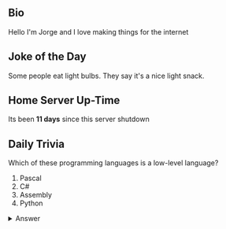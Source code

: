 ## Bio

Hello I'm Jorge and I love making things for the internet

## Joke of the Day

Some people eat light bulbs. They say it's a nice light snack.

## Home Server Up-Time

Its been **11 days** since this server shutdown


## Daily Trivia

Which of these programming languages is a low-level language?
 1. Pascal
 2. C#
 3. Assembly
 4. Python

<details>
  <summary>Answer</summary>
  Assembly
</details>
